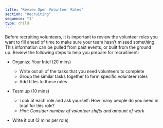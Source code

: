 ```yaml
---
title: "Review Open Volunteer Roles"
section: "Recruiting"
sequence: "1"
type: child
---
```


Before recruiting volunteers, it is important to review the volunteer roles you want to fill ahead of time to make sure your team hasn’t missed something. This information can be pulled from past events, or built from the ground up. Review the following steps to help you prepare for recruitment:

- Organize Your Intel (20 mins)

  - Write out all of the tasks that you need volunteers to complete
  - Group the similar tasks together to form specific volunteer roles
  - Add titles to those roles

- Team up (10 mins)

  - Look at each role and ask yourself: How many people do you need in total for this role?
  - _Hint: Consider number of volunteer shifts and amount of work_

- Write it out (2 mins per role)
